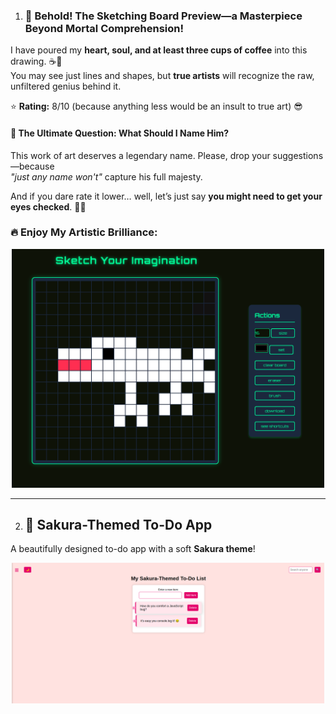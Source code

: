 1. ### 🎨 Behold! The Sketching Board Preview—a Masterpiece Beyond Mortal Comprehension!  

I have poured my **heart, soul, and at least three cups of coffee** into this drawing. ☕🎨  
You may see just lines and shapes, but **true artists** will recognize the raw, unfiltered genius behind it.  

⭐ **Rating:** 8/10 (because anything less would be an insult to true art) 😎  

#### 🤔 The Ultimate Question: What Should I Name Him?  
This work of art deserves a legendary name. Please, drop your suggestions—because  
*"just any name won't"* capture his full majesty.  

And if you dare rate it lower… well, let’s just say **you might need to get your eyes checked**. 👀😂  

### **🔥 Enjoy My Artistic Brilliance:**  
<p align="center">
  <img src="Project%20Preview%20IMG/sketching-board.png" alt="Sketching Board Preview" width="500">
</p>  

---

2. ## 🌸 Sakura-Themed To-Do App  
A beautifully designed to-do app with a soft **Sakura theme**!  

<p align="center">
  <img src="Project%20Preview%20IMG/todoapp.png" alt="Sakura To-Do App Preview" width="500">
</p>  
